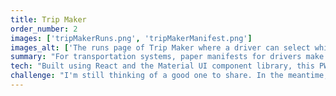 ```yaml
---
title: Trip Maker
order_number: 2
images: ['tripMakerRuns.png', 'tripMakerManifest.png']
images_alt: ['The runs page of Trip Maker where a driver can select which run they load trips for', 'The manifest page of Trip Maker where a driver can see the trips they need to make']
summary: "For transportation systems, paper manifests for drivers make day-of updates difficult to share and require resources to be spent on transferring completed forms to a digitized database. Trip Maker is a progressive web application that provides digital manifests to drivers to help overcome these problems."
tech: "Built using React and the Material UI component library, this PWA interfaces with a centralized MySQL database via a Node.js backend."
challenge: "I'm still thinking of a good one to share. In the meantime, here are some <a href='https://duckduckgo.com/?q=baby+animals&iax=images&ia=images'>pictures of baby animals</a>."
---
```

